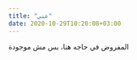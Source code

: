 ```yaml
---
title: "عني"
date: 2020-10-29T10:20:08+03:00
---
```


<!-- TODO: add about -->
المفروض في حاجه هنا، بس مش موجودة

